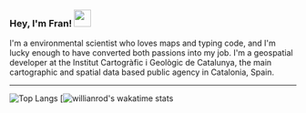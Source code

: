 ### Hey, I'm Fran! <img src="https://raw.githubusercontent.com/MartinHeinz/MartinHeinz/master/wave.gif" width="30px">
I'm a environmental scientist who loves maps and typing code, and I'm lucky enough to have converted both passions into my job. I'm a geospatial developer at the Institut Cartogràfic i Geològic de Catalunya, the main cartographic and spatial data based public agency in Catalonia, Spain. 

---
![Top Langs](https://github-readme-stats.vercel.app/api/top-langs/?username=fmariv&theme=dracula&layout=compact)
[![willianrod's wakatime stats](https://github-readme-stats.vercel.app/api/wakatime?username=fmariv&theme=dracula)
